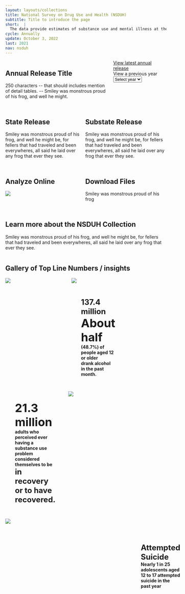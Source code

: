 ```yaml
---
layout: layouts/collections
title: National Survey on Drug Use and Health (NSDUH)
subtitle: Title to introduce the page
short:  |
  The data provide estimates of substance use and mental illness at the national, state, and substate levels. NSDUH data also help to identify the extent of substance use and mental illness among different subgroups, estimate trends over time, and determine the need for treatment services.
cycle: Annually
update: October 3, 2022
last: 2021
nav: nsduh
---
```

<style>
a.hide-link {
  text-decoration: none;
  color: #1b1b1b;
}
img {
    max-width: 100%;
    max-height: 100%;
}
.button-list{
  display: flex;
  margin: 15px;
}

.box1 { grid-area: box1; }
.box2 { grid-area: box2; }
.box3 { grid-area: box3; }
.box4 { grid-area: box4; }
.box5 { grid-area: box5; }
.box6 { grid-area: box6; }
.box7 { grid-area: box7; }

@media screen and (max-width: 799px){
  .bento > div {
    margin-bottom: 15px;
  }
}
@media screen and (min-width: 800px){
  .bento1 {
    display: grid;
    grid-template-columns: auto;
    grid-template-rows: auto;
    column-gap: 10px;
    row-gap: 15px;
    grid-template-areas:
      "box1 box1 box1 box2"
      "box3 box3 box4 box4"
      "box5 box5 box6 box6"
      "box7 box7 box7 box7"
  }
  .bento2 {
    display: grid;
    grid-template-columns: auto;
    grid-template-rows: auto;
    column-gap: 10px;
    row-gap: 15px;
    grid-template-areas:
      "box1 box1 box2 "
      "box1 box1 box3 "
      "box4 box5 box5 "
      "box6 box6 box6 "
  }
  .bento3 {
    display: grid;
    grid-template-columns: auto;
    grid-template-rows: auto;
    column-gap: 10px;
    row-gap: 15px;
    grid-template-areas:
      "box1 box1 box2"
  }
  .bento4 {
    display: grid;
    grid-template-columns: auto;
    grid-template-rows: auto;
    column-gap: 10px;
    row-gap: 15px;
    grid-template-areas:
      "box2 box1 box1"
  }
}

@media screen and (min-width: 1200px){
  .bento1 {
    display: grid;
    grid-template-columns: auto;
    grid-template-rows: auto;
    column-gap: 10px;
    row-gap: 15px;
    grid-template-areas:
      "box1 box1 box1 box2"
      "box3 box6 box6 box4"
      "box3 box5 box5 box4"
      "box7 box7 box7 box7"
  }
  .bento2 {
    display: grid;
    grid-template-columns: auto;
    grid-template-rows: auto;
    column-gap: 10px;
    row-gap: 15px;
    grid-template-areas:
      "box1 box2 box2 box3"
      "box1 box4 box4 box5"
      "box7 box7 box7 box5"
      "box6 box6 box6 box6"
  }
}

.bento2 > .box3 {
  padding: 30px;
}
.bento2 > .box4 {
  padding: 30px;
}
.bento2 > .box7 {
  padding: 30px;
}
.sm {
  font-weight: 700;
}
.md {
  font-weight: 700;
  font-size: 24px;
}
.lg {
  font-weight: 700;
  font-size: 36px;
}
</style>


<div class="bento bento1">
  <div class="box1 usa-card__container">
    <a class="hide-link" href="/data-we-collect/nsduh/release/">
    <div class="usa-card__header"><h2 class="usa-card__heading">Annual Release Title</h2></div>
    <div class="usa-card__body">
      <p>
        250 characters -- that should includes mention of detail tables. -- Smiley was monstrous proud of his frog, and well he might.
      </p>
    </div>
    </a>
  </div>
  <div class="box2 usa-card__container">
    <div class="usa-card__body">
      <a href="/data-we-collect/nsduh/release/">View latest annual release </a></br>
      <label class="usa-label" for="year">View a previous year</label>
      <div class="usa-combo-box">
        <select class="usa-select" name="year" id="year">
          <option value>Select year</option>
        </select>
      </div>
    </div>
  </div>
  <div class="box3 usa-card__container">
    <a class="hide-link" href="/data-we-collect/nsduh/state-release/">
    <div class="usa-card__header"><h2 class="usa-card__heading">State Release</h2></div>
    <div class="usa-card__body">
      <p>
        Smiley was monstrous proud of his frog, and well he might be, for fellers that had traveled and been everywheres, all said he laid over any frog that ever they see.
      </p>
    </div>
    </a>
  </div>
  <div class="box4 usa-card__container">
    <a class="hide-link" href="/data-we-collect/nsduh/substate-release/">
    <div class="usa-card__header"><h2 class="usa-card__heading">Substate Release</h2></div>
    <div class="usa-card__body">
      <p>
        Smiley was monstrous proud of his frog, and well he might be, for fellers that had traveled and been everywheres, all said he laid over any frog that ever they see.
      </p>
    </div>
    </a>
  </div>
  <div class="box5 usa-card__container">
    <a class="hide-link" href="/data-we-collect/nsduh/analyze/">
    <div class="usa-card__header"><h2 class="usa-card__heading">Analyze Online</h2></div>
    <img
            src="/assets/siteimg/bar-chart.png"
          />
    </a>
  </div>
  <div class="box6 usa-card__container">
    <a class="hide-link" href="/data-we-collect/nsduh/datafiles/">
    <div class="usa-card__header"><h2 class="usa-card__heading">Download Files</h2></div>
    <div class="usa-card__body">
      <p>
        Smiley was monstrous proud of his frog
      </p>
    </div>
    </a>
  </div>
  <div class="box7 usa-card__container">
    <a class="hide-link" href="/data-we-collect/nsduh/about/">
    <div class="usa-card__header"><h2 class="usa-card__heading">Learn more about the NSDUH Collection</h2></div>
    <div class="usa-card__body">
      <p>
        Smiley was monstrous proud of his frog, and well he might be, for fellers that had traveled and been everywheres, all said he laid over any frog that ever they see.
      </p>
    </div>
    </a>
  </div>
</div> <!-- close bento1 -->

## Gallery of Top Line Numbers / insights

<div class="bento bento2">
  <div class="box1 usa-card__container">
      <img src="/assets/siteimg/1-in-20.png">
    </div>
  <div class="box2 usa-card__container">
    <a class="hide-link" href="/">
    <img src="/assets/siteimg/pie-chart.png" />
    </a>
  </div>
  <div class="box3 usa-card__container">
    <div class="md">137.4 million</div>
    <div class="lg">About half</div>
    <div class="sm">(48.7%) of people aged 12 or older <br /> drank alcohol in the past month.</div>
  </div>
  <div class="box4 usa-card__container">
    <div class="lg">21.3 million</div>
    <div class="sm">adults who perceived ever having a substance use problem considered themselves to be</div>
    <div class="md">in recovery or to have recovered.</div>
  </div>
  <div class="box5 usa-card__container">
   <img src="/assets/siteimg/misuse.png">
  </div>
  <div class="box6 usa-card__container">
    <img src="/assets/siteimg/1-in-30.png">
  </div>
  <div class="box7 usa-card__container">
    <div class="md">Attempted Suicide</div>
    <div class="sm">Nearly 1 in 25 adolescents aged 12 to 17 attempted suicide in the past year</div>
  </div>
</div><!-- close bento2 -->


